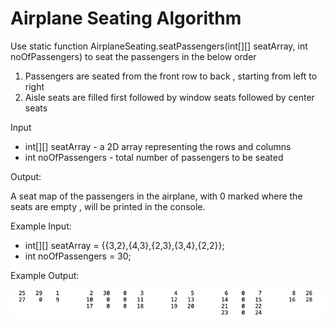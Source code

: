 # Airplane Seating Algorithm

Use static function AirplaneSeating.seatPassengers(int[][] seatArray, int noOfPassengers) to seat the passengers in the below order 

1. Passengers are seated from the front row to back , starting from left to right
2. Aisle seats are filled first followed by window seats followed by center seats


Input 

- int[][] seatArray  - a 2D array representing the rows and columns
- int noOfPassengers - total number of passengers to be seated

Output:

A seat map of the passengers in the airplane, with 0 marked where the seats are empty , will be printed in the console.


Example Input:

- int[][] seatArray  = {{3,2},{4,3},{2,3},{3,4},{2,2}};
- int noOfPassengers = 30;

Example Output:

![Couldn't be displayed ](/output.png)  
